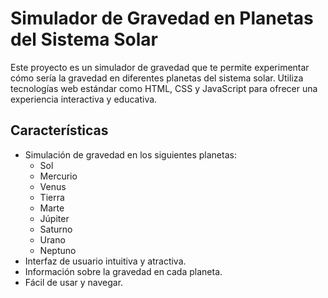 # Simulador de Gravedad en Planetas del Sistema Solar

Este proyecto es un simulador de gravedad que te permite experimentar cómo sería la gravedad en diferentes planetas del sistema solar. Utiliza tecnologías web estándar como HTML, CSS y JavaScript para ofrecer una experiencia interactiva y educativa.

## Características
- Simulación de gravedad en los siguientes planetas:
  - Sol
  - Mercurio
  - Venus
  - Tierra
  - Marte
  - Júpiter
  - Saturno
  - Urano
  - Neptuno
- Interfaz de usuario intuitiva y atractiva.
- Información sobre la gravedad en cada planeta.
- Fácil de usar y navegar.
